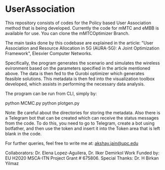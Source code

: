 # UserAssociation
This repository consists of codes for the Policy based User Association method that is being developed. Currently the code for mMTC and eMBB is available for use. You can clone the mMTCOptimizer Branch. 

The main tasks done by this codebase are explained in the article: "User Association and Resource Allocation in 5G (AURA-5G): A Joint Optimization Framework", Elesvier Computer Networks. 

Specifically, the program generates the scenario and simulates the wireless evironment based on the parameters specified in the article mentioned above. The data is then fed to the Gurobi optimizer which generates feasible solutions. This metadata is then fed into the visualization toolbox developed, which assists in performing the necessary data analysis. 

The program can be run from CLI, simply by: 

python MCMC.py
python plotgen.py

Note: Be careful about the directories for storing the metadata. Also there is a Telegram bot that can be created which can receive the status messages from the code. To do this, you need to go to Telegram, create a bot using botfather, and then use the token and insert it into the Token area that is left blank in the code. 

For further queries, feel free to write me at: akshay.jain@upc.edu

Collaborators: Dr. Elena Lopez-Aguilera, Dr. Ilker Demirkol
Work Funded by: EU H2020 MSCA-ITN Project Grant # 675806. 
Special Thanks: Dr. H Birkan Yilmaz

